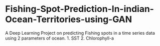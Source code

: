 # Fishing-Spot-Prediction-In-indian-Ocean-Territories-using-GAN
A Deep Learning Project on predicting Fishing spots in a time series data using 2 parameters of ocean. 1. SST 2. Chlorophyll-a
